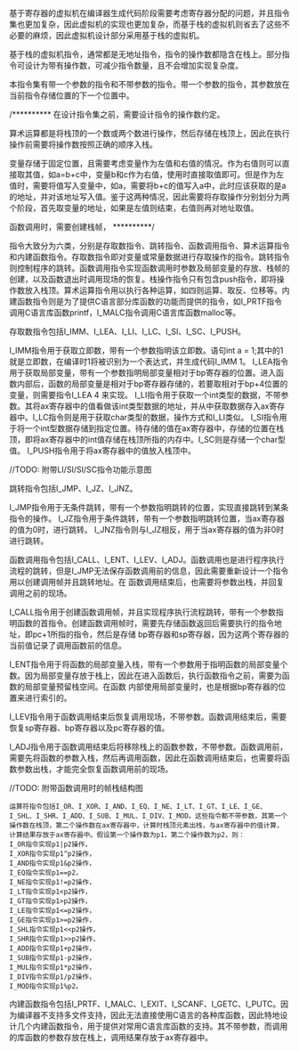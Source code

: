 基于寄存器的虚拟机在编译器生成代码阶段需要考虑寄存器分配的问题，并且指令集也更加复杂，因此虚拟机的实现也更加复杂，而基于栈的虚拟机则省去了这些不必要的麻烦，因此虚拟机设计部分采用基于栈的虚拟机。

基于栈的虚拟机指令，通常都是无地址指令，指令的操作数都隐含在栈上。部分指令可设计为带有操作数，可减少指令数量，且不会增加实现复杂度。

本指令集有带一个参数的指令和不带参数的指令。带一个参数的指令，其参数放在当前指令存储位置的下一个位置中。

/**********
在设计指令集之前，需要设计指令的操作数约定。

算术运算都是将栈顶的一个数或两个数进行操作，然后存储在栈顶上，因此在执行操作前需要将操作数按照正确的顺序入栈。

变量存储于固定位置，且需要考虑变量作为左值和右值的情况。作为右值则可以直接取其值，如a=b+c中，变量b和c作为右值，使用时直接取值即可。但是作为左值时，需要将值写入变量中，如a，需要将b+c的值写入a中，此时应该获取的是a的地址，并对该地址写入值。鉴于这两种情况，因此需要将存取操作分别划分为两个阶段，首先取变量的地址，如果是左值则结束，右值则再对地址取值。

函数调用时，需要创建栈帧，
**********/

指令大致分为六类，分别是存取数指令、跳转指令、函数调用指令、算术运算指令和内建函数指令。存取数指令即对变量或常量数据进行存取操作的指令。跳转指令则控制程序的跳转。函数调用指令实现函数调用时参数及局部变量的存放、栈帧的创建，以及函数退出时调用现场的恢复。栈操作指令只有包含push指令，即将操作数放入栈顶。算术运算指令用以执行各种运算，如四则运算、取反、位移等。内建函数指令则是为了提供C语言部分库函数的功能而提供的指令，如I_PRTF指令调用C语言库函数printf，I_MALC指令调用C语言库函数malloc等。

存取数指令包括I_IMM、I_LEA、I_LI、I_LC、I_SI、I_SC、I_PUSH。

I_IMM指令用于获取立即数，带有一个参数指明该立即数。语句int a = 1;其中的1就是立即数，在编译时1将被识别为一个表达式，并生成代码I_IMM 1。
I_LEA指令用于获取局部变量，带有一个参数指明局部变量相对于bp寄存器的位置。进入函数内部后，函数的局部变量是相对于bp寄存器存储的，若要取相对于bp+4位置的变量，则需要指令I_LEA 4 来实现。
I_LI指令用于获取一个int类型的数据，不带参数。其将ax寄存器中的值看做该int类型数据的地址，并从中获取数据存入ax寄存器中。I_LC指令则是用于获取char类型的数据，操作方式和I_LI类似。
I_SI指令用于将一个int型数据存储到指定位置。待存储的值在ax寄存器中，存储的位置在栈顶，即将ax寄存器中的int值存储在栈顶所指的内存中。I_SC则是存储一个char型值。
I_PUSH指令用于将ax寄存器中的值放入栈顶中。

//TODO: 附带LI/SI/SI/SC指令功能示意图

跳转指令包括I_JMP、I_JZ、I_JNZ。

I_JMP指令用于无条件跳转，带有一个参数指明跳转的位置，实现直接跳转到某条指令的操作。
I_JZ指令用于条件跳转，带有一个参数指明跳转位置，当ax寄存器的值为0时，进行跳转。
I_JNZ指令则与I_JZ相反，用于当ax寄存器的值为非0时进行跳转。

函数调用指令包括I_CALL、I_ENT、I_LEV、I_ADJ。函数调用也是进行程序执行流程的跳转，但是I_JMP无法保存函数调用前的信息，因此需要重新设计一个指令用以创建调用帧并且跳转地址。在
函数调用结束后，也需要将参数出栈，并回复调用之前的现场。

I_CALL指令用于创建函数调用帧，并且实现程序执行流程跳转，带有一个参数指明函数的首指令。创建函数调用帧时，需要先存储函数返回后需要执行的指令地址，即pc+1所指的指令，然后是存储
bp寄存器和sp寄存器，因为这两个寄存器的当前值记录了调用函数前的信息。

I_ENT指令用于将函数的局部变量入栈，带有一个参数用于指明函数的局部变量个数。因为局部变量存放于栈上，因此在进入函数后，执行函数指令之前，需要为函数的局部变量预留栈空间。在函数
内部使用局部变量时，也是根据bp寄存器的位置来进行索引的。

I_LEV指令用于函数调用结束后恢复调用现场，不带参数。函数调用结束后，需要恢复sp寄存器、bp寄存器以及pc寄存器的值。

I_ADJ指令用于函数调用结束后将移除栈上的函数参数，不带参数。函数调用前，需要先将函数的参数入栈，然后再调用函数，因此在函数调用结束后，也需要将函数参数出栈，才能完全恢复函数调用前的现场。

//TODO: 附带函数调用时的帧栈结构图

```
运算符指令包括I_OR、I_XOR、I_AND、I_EQ、I_NE、I_LT、I_GT、I_LE、I_GE、I_SHL、I_SHR、I_ADD、I_SUB、I_MUL、I_DIV、I_MOD。这些指令都不带参数，其第一个操作数在栈顶，第二个操作数在ax寄存器中，计算时栈顶元素出栈，与ax寄存器中的值计算，计算结果存放于ax寄存器中。假设第一个操作数为p1，第二个操作数为p2，则：
I_OR指令实现p1|p2操作，
I_XOR指令实现p1^p2操作，
I_AND指令实现p1&p2操作，
I_EQ指令实现p1==p2，
I_NE指令实现p1!=p2操作，
I_LT指令实现p1<p2操作，
I_GT指令实现p1>p2操作，
I_LE指令实现p1<=p2操作，
I_GE指令实现p1>=p2操作，
I_SHL指令实现p1<<p2操作，
I_SHR指令实现p1>>p2操作，
I_ADD指令实现p1+p2操作，
I_SUB指令实现p1-p2操作，
I_MUL指令实现p1*p2操作，
I_DIV指令实现p1/p2操作，
I_MOD指令实现p1%p2。
```

内建函数指令包括I_PRTF、I_MALC、I_EXIT、I_SCANF、I_GETC、I_PUTC。因为编译器不支持多文件支持，因此无法直接使用C语言的各种库函数，因此特地设计几个内建函数指令，用于提供对常用C语言库函数的支持。其不带参数，而调用的库函数的参数存放在栈上，调用结果存放于ax寄存器中。
